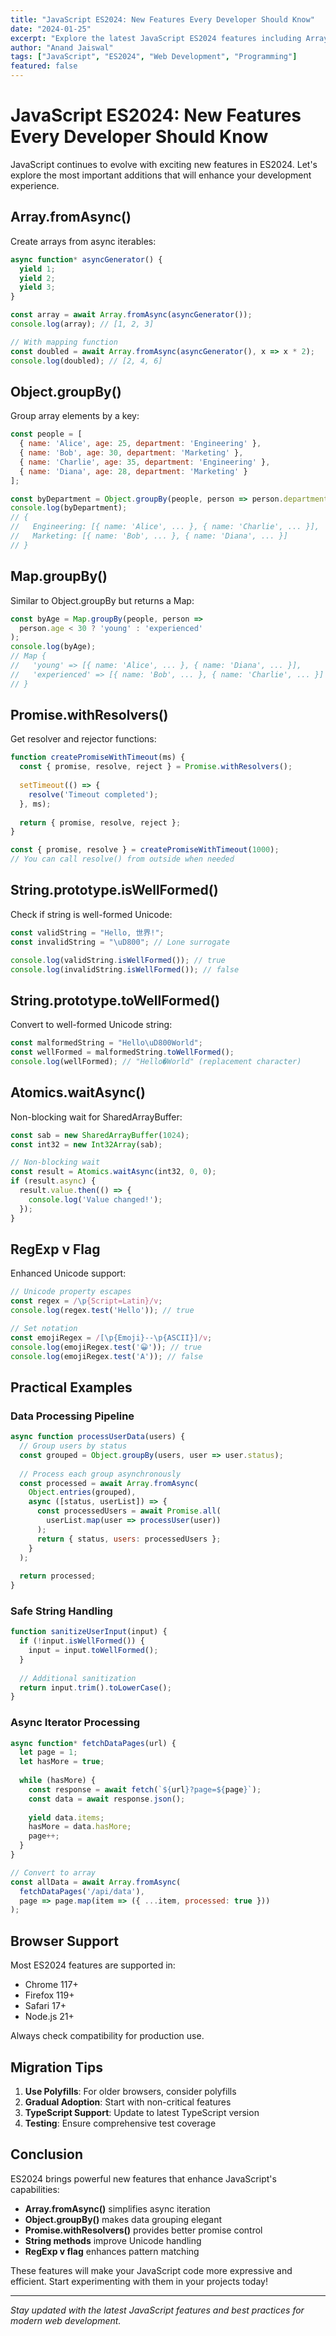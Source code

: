 ```yaml
---
title: "JavaScript ES2024: New Features Every Developer Should Know"
date: "2024-01-25"
excerpt: "Explore the latest JavaScript ES2024 features including Array.fromAsync, Object.groupBy, and other exciting additions to the language."
author: "Anand Jaiswal"
tags: ["JavaScript", "ES2024", "Web Development", "Programming"]
featured: false
---
```


# JavaScript ES2024: New Features Every Developer Should Know

JavaScript continues to evolve with exciting new features in ES2024. Let's explore the most important additions that will enhance your development experience.

## Array.fromAsync()

Create arrays from async iterables:

```javascript
async function* asyncGenerator() {
  yield 1;
  yield 2;
  yield 3;
}

const array = await Array.fromAsync(asyncGenerator());
console.log(array); // [1, 2, 3]

// With mapping function
const doubled = await Array.fromAsync(asyncGenerator(), x => x * 2);
console.log(doubled); // [2, 4, 6]
```

## Object.groupBy()

Group array elements by a key:

```javascript
const people = [
  { name: 'Alice', age: 25, department: 'Engineering' },
  { name: 'Bob', age: 30, department: 'Marketing' },
  { name: 'Charlie', age: 35, department: 'Engineering' },
  { name: 'Diana', age: 28, department: 'Marketing' }
];

const byDepartment = Object.groupBy(people, person => person.department);
console.log(byDepartment);
// {
//   Engineering: [{ name: 'Alice', ... }, { name: 'Charlie', ... }],
//   Marketing: [{ name: 'Bob', ... }, { name: 'Diana', ... }]
// }
```

## Map.groupBy()

Similar to Object.groupBy but returns a Map:

```javascript
const byAge = Map.groupBy(people, person => 
  person.age < 30 ? 'young' : 'experienced'
);
console.log(byAge);
// Map {
//   'young' => [{ name: 'Alice', ... }, { name: 'Diana', ... }],
//   'experienced' => [{ name: 'Bob', ... }, { name: 'Charlie', ... }]
// }
```

## Promise.withResolvers()

Get resolver and rejector functions:

```javascript
function createPromiseWithTimeout(ms) {
  const { promise, resolve, reject } = Promise.withResolvers();
  
  setTimeout(() => {
    resolve('Timeout completed');
  }, ms);
  
  return { promise, resolve, reject };
}

const { promise, resolve } = createPromiseWithTimeout(1000);
// You can call resolve() from outside when needed
```

## String.prototype.isWellFormed()

Check if string is well-formed Unicode:

```javascript
const validString = "Hello, 世界!";
const invalidString = "\uD800"; // Lone surrogate

console.log(validString.isWellFormed()); // true
console.log(invalidString.isWellFormed()); // false
```

## String.prototype.toWellFormed()

Convert to well-formed Unicode string:

```javascript
const malformedString = "Hello\uD800World";
const wellFormed = malformedString.toWellFormed();
console.log(wellFormed); // "Hello�World" (replacement character)
```

## Atomics.waitAsync()

Non-blocking wait for SharedArrayBuffer:

```javascript
const sab = new SharedArrayBuffer(1024);
const int32 = new Int32Array(sab);

// Non-blocking wait
const result = Atomics.waitAsync(int32, 0, 0);
if (result.async) {
  result.value.then(() => {
    console.log('Value changed!');
  });
}
```

## RegExp v Flag

Enhanced Unicode support:

```javascript
// Unicode property escapes
const regex = /\p{Script=Latin}/v;
console.log(regex.test('Hello')); // true

// Set notation
const emojiRegex = /[\p{Emoji}--\p{ASCII}]/v;
console.log(emojiRegex.test('😀')); // true
console.log(emojiRegex.test('A')); // false
```

## Practical Examples

### Data Processing Pipeline
```javascript
async function processUserData(users) {
  // Group users by status
  const grouped = Object.groupBy(users, user => user.status);
  
  // Process each group asynchronously
  const processed = await Array.fromAsync(
    Object.entries(grouped),
    async ([status, userList]) => {
      const processedUsers = await Promise.all(
        userList.map(user => processUser(user))
      );
      return { status, users: processedUsers };
    }
  );
  
  return processed;
}
```

### Safe String Handling
```javascript
function sanitizeUserInput(input) {
  if (!input.isWellFormed()) {
    input = input.toWellFormed();
  }
  
  // Additional sanitization
  return input.trim().toLowerCase();
}
```

### Async Iterator Processing
```javascript
async function* fetchDataPages(url) {
  let page = 1;
  let hasMore = true;
  
  while (hasMore) {
    const response = await fetch(`${url}?page=${page}`);
    const data = await response.json();
    
    yield data.items;
    hasMore = data.hasMore;
    page++;
  }
}

// Convert to array
const allData = await Array.fromAsync(
  fetchDataPages('/api/data'),
  page => page.map(item => ({ ...item, processed: true }))
);
```

## Browser Support

Most ES2024 features are supported in:
- Chrome 117+
- Firefox 119+
- Safari 17+
- Node.js 21+

Always check compatibility for production use.

## Migration Tips

1. **Use Polyfills**: For older browsers, consider polyfills
2. **Gradual Adoption**: Start with non-critical features
3. **TypeScript Support**: Update to latest TypeScript version
4. **Testing**: Ensure comprehensive test coverage

## Conclusion

ES2024 brings powerful new features that enhance JavaScript's capabilities:

- **Array.fromAsync()** simplifies async iteration
- **Object.groupBy()** makes data grouping elegant
- **Promise.withResolvers()** provides better promise control
- **String methods** improve Unicode handling
- **RegExp v flag** enhances pattern matching

These features will make your JavaScript code more expressive and efficient. Start experimenting with them in your projects today!

---

*Stay updated with the latest JavaScript features and best practices for modern web development.*
